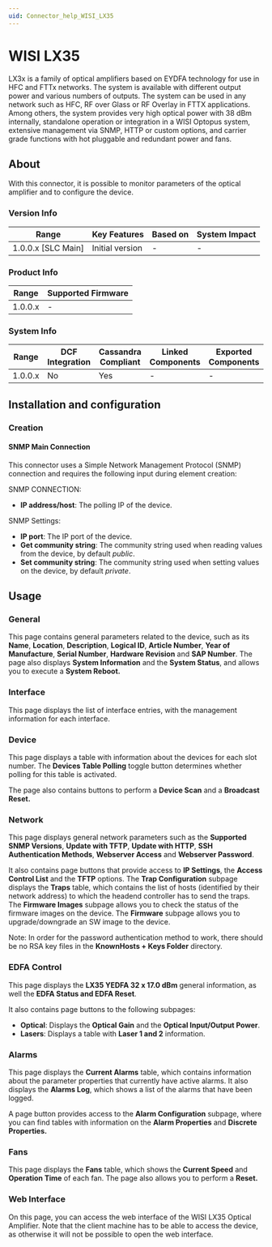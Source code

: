 ```yaml
---
uid: Connector_help_WISI_LX35
---
```


# WISI LX35

LX3x is a family of optical amplifiers based on EYDFA technology for use in HFC and FTTx networks. The system is available with different output power and various numbers of outputs. The system can be used in any network such as HFC, RF over Glass or RF Overlay in FTTX applications. Among others, the system provides very high optical power with 38 dBm internally, standalone operation or integration in a WISI Optopus system, extensive management via SNMP, HTTP or custom options, and carrier grade functions with hot pluggable and redundant power and fans.

## About

With this connector, it is possible to monitor parameters of the optical amplifier and to configure the device.

### Version Info

| Range                | Key Features     | Based on     | System Impact     |
|----------------------|------------------|--------------|-------------------|
| 1.0.0.x [SLC Main]   | Initial version  | -            | -                 |

### Product Info

| Range     | Supported Firmware     |
|-----------|------------------------|
| 1.0.0.x   | -                      |

### System Info

| Range     | DCF Integration     | Cassandra Compliant     | Linked Components     | Exported Components     |
|-----------|---------------------|-------------------------|-----------------------|-------------------------|
| 1.0.0.x   | No                  | Yes                     | -                     | -                       |

## Installation and configuration

### Creation

#### SNMP Main Connection

This connector uses a Simple Network Management Protocol (SNMP) connection and requires the following input during element creation:

SNMP CONNECTION:

- **IP address/host**: The polling IP of the device.

SNMP Settings:

- **IP port**: The IP port of the device.
- **Get community string**: The community string used when reading values from the device, by default *public*.
- **Set community string**: The community string used when setting values on the device, by default *private*.

## Usage

### General

This page contains general parameters related to the device, such as its **Name**, **Location**, **Description**, **Logical ID**, **Article Number**, **Year of Manufacture**, **Serial Number**, **Hardware Revision** and **SAP Number**. The page also displays **System Information** and the **System Status**, and allows you to execute a **System Reboot.**

### Interface

This page displays the list of interface entries, with the management information for each interface.

### Device

This page displays a table with information about the devices for each slot number. The **Devices Table Polling** toggle button determines whether polling for this table is activated.

The page also contains buttons to perform a **Device Scan** and a **Broadcast Reset.**

### Network

This page displays general network parameters such as the **Supported SNMP Versions**, **Update with TFTP**, **Update with HTTP**, **SSH Authentication Methods**, **Webserver Access** and **Webserver Password**.

It also contains page buttons that provide access to **IP Settings**, the **Access Control List** and the **TFTP** options. The **Trap Configuration** subpage displays the **Traps** table, which contains the list of hosts (identified by their network address) to which the headend controller has to send the traps. The **Firmware Images** subpage allows you to check the status of the firmware images on the device. The **Firmware** subpage allows you to upgrade/downgrade an SW image to the device.

Note: In order for the password authentication method to work, there should be no RSA key files in the **KnownHosts + Keys Folder** directory.

### EDFA Control

This page displays the **LX35 YEDFA 32 x 17.0 dBm** general information, as well the **EDFA Status and EDFA Reset**.

It also contains page buttons to the following subpages:

- **Optical**: Displays the **Optical Gain** and the **Optical Input/Output Power**.
- **Lasers**: Displays a table with **Laser 1 and 2** information.

### Alarms

This page displays the **Current Alarms** table, which contains information about the parameter properties that currently have active alarms. It also displays the **Alarms Log**, which shows a list of the alarms that have been logged.

A page button provides access to the **Alarm Configuration** subpage, where you can find tables with information on the **Alarm Properties** and **Discrete Properties.**

### Fans

This page displays the **Fans** table, which shows the **Current Speed** and **Operation Time** of each fan. The page also allows you to perform a **Reset.**

### Web Interface

On this page, you can access the web interface of the WISI LX35 Optical Amplifier. Note that the client machine has to be able to access the device, as otherwise it will not be possible to open the web interface.
